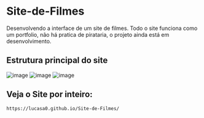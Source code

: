 # Site-de-Filmes
Desenvolvendo a interface de um site de filmes.
Todo o site funciona como um portfolio, não há pratica de pirataria, o projeto ainda está em desenvolvimento.

## Estrutura principal do site

  ![image](https://user-images.githubusercontent.com/104575967/167646713-9e2c551b-eb85-4f78-a558-eabf87c42a94.png)
  ![image](https://user-images.githubusercontent.com/104575967/167646922-0e5e7a23-f02f-4f6a-869d-084c16b3b222.png)
  ![image](https://user-images.githubusercontent.com/104575967/167647092-e031bf75-fb81-4e29-8934-86c5af69d0e9.png)

## Veja o Site por inteiro:
    https://lucasa0.github.io/Site-de-Filmes/
